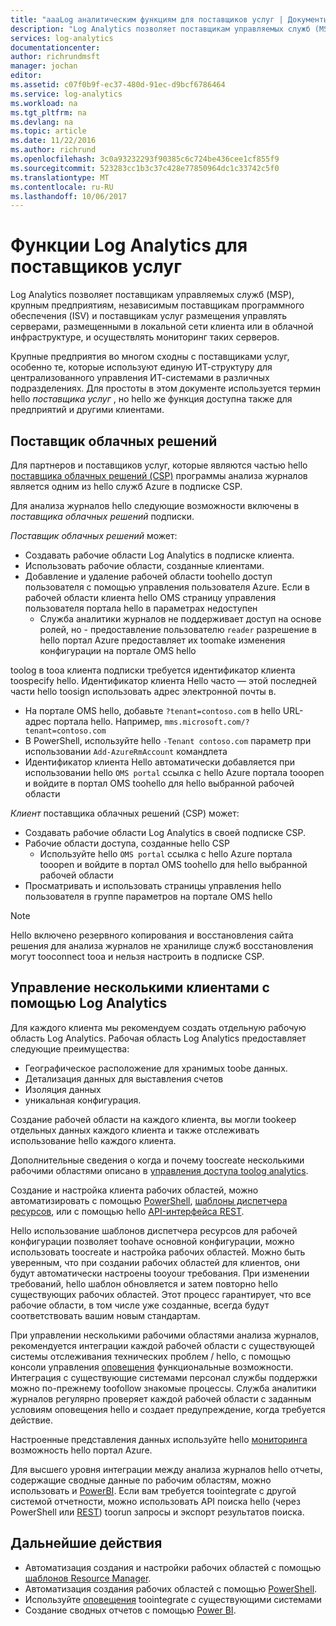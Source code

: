 ```yaml
---
title: "aaaLog аналитическим функциям для поставщиков услуг | Документы Microsoft"
description: "Log Analytics позволяет поставщикам управляемых служб (MSP), крупным предприятиям, независимым поставщикам программного обеспечения (ISV) и поставщикам услуг размещения управлять серверами, размещенными в локальной сети клиента или в облачной инфраструктуре, и осуществлять мониторинг таких серверов."
services: log-analytics
documentationcenter: 
author: richrundmsft
manager: jochan
editor: 
ms.assetid: c07f0b9f-ec37-480d-91ec-d9bcf6786464
ms.service: log-analytics
ms.workload: na
ms.tgt_pltfrm: na
ms.devlang: na
ms.topic: article
ms.date: 11/22/2016
ms.author: richrund
ms.openlocfilehash: 3c0a93232293f90385c6c724be436cee1cf855f9
ms.sourcegitcommit: 523283cc1b3c37c428e77850964dc1c33742c5f0
ms.translationtype: MT
ms.contentlocale: ru-RU
ms.lasthandoff: 10/06/2017
---
```

# <a name="log-analytics-features-for-service-providers"></a>Функции Log Analytics для поставщиков услуг
Log Analytics позволяет поставщикам управляемых служб (MSP), крупным предприятиям, независимым поставщикам программного обеспечения (ISV) и поставщикам услуг размещения управлять серверами, размещенными в локальной сети клиента или в облачной инфраструктуре, и осуществлять мониторинг таких серверов. 

Крупные предприятия во многом сходны с поставщиками услуг, особенно те, которые используют единую ИТ-структуру для централизованного управления ИТ-системами в различных подразделениях. Для простоты в этом документе используется термин hello *поставщика услуг* , но hello же функция доступна также для предприятий и другими клиентами.

## <a name="cloud-solution-provider"></a>Поставщик облачных решений
Для партнеров и поставщиков услуг, которые являются частью hello [поставщика облачных решений (CSP)](https://partner.microsoft.com/Solutions/cloud-reseller-overview) программы анализа журналов является одним из hello служб Azure в подписке CSP. 

Для анализа журналов hello следующие возможности включены в *поставщика облачных решений* подписки.

*Поставщик облачных решений* может:

* Создавать рабочие области Log Analytics в подписке клиента.
* Использовать рабочие области, созданные клиентами. 
* Добавление и удаление рабочей области toohello доступ пользователя с помощью управления пользователя Azure. Если в рабочей области клиента hello OMS страницу управления пользователя портала hello в параметрах недоступен
  * Служба аналитики журналов не поддерживает доступ на основе ролей, но - предоставление пользователю `reader` разрешение в hello портал Azure предоставляет их toomake изменения конфигурации на портале OMS hello

toolog в tooa клиента подписки требуется идентификатор клиента toospecify hello. Идентификатор клиента Hello часто — этой последней части hello toosign использовать адрес электронной почты в.

* На портале OMS hello, добавьте `?tenant=contoso.com` в hello URL-адрес портала hello. Например, `mms.microsoft.com/?tenant=contoso.com`
* В PowerShell, используйте hello `-Tenant contoso.com` параметр при использовании `Add-AzureRmAccount` командлета
* Идентификатор клиента Hello автоматически добавляется при использовании hello `OMS portal` ссылка с hello Azure портала tooopen и войдите в портал OMS toohello для hello выбранной рабочей области

*Клиент* поставщика облачных решений (CSP) может:

* Создавать рабочие области Log Analytics в своей подписке CSP.
* Рабочие области доступа, созданные hello CSP
  * Используйте hello `OMS portal` ссылка с hello Azure портала tooopen и войдите в портал OMS toohello для hello выбранной рабочей области
* Просматривать и использовать страницы управления hello пользователя в группе параметров на портале OMS hello

> [!NOTE]
> Hello включено резервного копирования и восстановления сайта решения для анализа журналов не хранилище служб восстановления могут tooconnect tooa и нельзя настроить в подписке CSP. 
> 
> 

## <a name="managing-multiple-customers-using-log-analytics"></a>Управление несколькими клиентами с помощью Log Analytics
Для каждого клиента мы рекомендуем создать отдельную рабочую область Log Analytics. Рабочая область Log Analytics предоставляет следующие преимущества:

* Географическое расположение для хранимых toobe данных. 
* Детализация данных для выставления счетов 
* Изоляция данных 
* уникальная конфигурация.

Создание рабочей области на каждого клиента, вы могли tookeep отдельных данных каждого клиента и также отслеживать использование hello каждого клиента.

Дополнительные сведения о когда и почему toocreate несколькими рабочими областями описано в [управления доступа toolog analytics](log-analytics-manage-access.md#determine-the-number-of-workspaces-you-need).

Создание и настройка клиента рабочих областей, можно автоматизировать с помощью [PowerShell](log-analytics-powershell-workspace-configuration.md), [шаблоны диспетчера ресурсов](log-analytics-template-workspace-configuration.md), или с помощью hello [API-интерфейса REST](https://www.nuget.org/packages/Microsoft.Azure.Management.OperationalInsights/).

Hello использование шаблонов диспетчера ресурсов для рабочей конфигурации позволяет toohave основной конфигурации, можно использовать toocreate и настройка рабочих областей. Можно быть уверенным, что при создании рабочих областей для клиентов, они будут автоматически настроены tooyour требования. При изменении требований, hello шаблон обновляется и затем повторно hello существующих рабочих областей. Этот процесс гарантирует, что все рабочие области, в том числе уже созданные, всегда будут соответствовать вашим новым стандартам.    

При управлении несколькими рабочими областями анализа журналов, рекомендуется интеграции каждой рабочей области с существующей системы отслеживания технических проблем / hello, с помощью консоли управления [оповещения](log-analytics-alerts.md) функциональные возможности. Интеграция с существующие системами персонал службы поддержки можно по-прежнему toofollow знакомые процессы. Служба аналитики журналов регулярно проверяет каждой рабочей области с заданным условиям оповещения hello и создает предупреждение, когда требуется действие.

Настроенные представления данных используйте hello [мониторинга](../azure-portal/azure-portal-dashboards.md) возможность hello портал Azure.  

Для высшего уровня интеграции между анализа журналов hello отчеты, содержащие сводные данные по рабочим областям, можно использовать и [PowerBI](log-analytics-powerbi.md). Если вам требуется toointegrate с другой системой отчетности, можно использовать API поиска hello (через PowerShell или [REST](log-analytics-log-search-api.md)) toorun запросы и экспорт результатов поиска.

## <a name="next-steps"></a>Дальнейшие действия
* Автоматизация создания и настройки рабочих областей с помощью [шаблонов Resource Manager](log-analytics-template-workspace-configuration.md).
* Автоматизация создания рабочих областей с помощью [PowerShell](log-analytics-powershell-workspace-configuration.md). 
* Используйте [оповещения](log-analytics-alerts.md) toointegrate с существующими системами
* Создание сводных отчетов с помощью [Power BI](log-analytics-powerbi.md).

